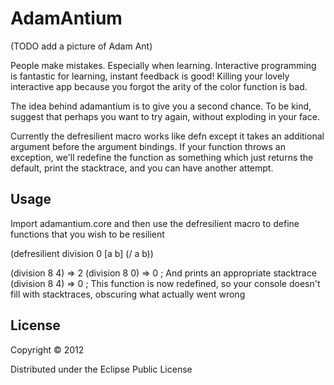 # AdamAntium

(TODO add a picture of Adam Ant)

People make mistakes. Especially when learning. Interactive programming is fantastic for learning, instant feedback is good! Killing your lovely interactive app because you forgot the arity of the color function is bad.

The idea behind adamantium is to give you a second chance. To be kind, suggest that perhaps you want to try again, without exploding in your face.

Currently the defresilient macro works like defn except it takes an additional argument before the argument bindings. If your function throws an exception, we'll redefine the function as something which just returns the default, print the stacktrace, and you can have another attempt.

## Usage

Import adamantium.core and then use the defresilient macro to define functions that you wish to be resilient

(defresilient division 0 [a b] (/ a b))

(division 8 4) => 2
(division 8 0) => 0  ; And prints an appropriate stacktrace
(division 8 4) => 0  ; This function is now redefined, so your console doesn't fill with stacktraces, obscuring what actually went wrong

## License

Copyright © 2012

Distributed under the Eclipse Public License
